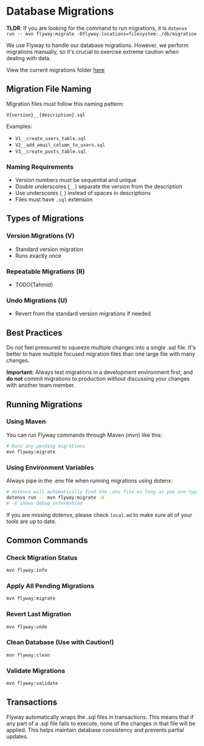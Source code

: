 # Database Migrations

**TLDR**: If you are looking for the command to run migrations, it is `dotenvx run -- mvn flyway:migrate -Dflyway.locations=filesystem:./db/migration`

We use Flyway to handle our database migrations. However, we perform migrations manually, so it's crucial to exercise extreme caution when dealing with data.

View the current migrations folder [here](https://github.com/0pengu/codebloom/tree/main/src/main/resources/db/migration)

## Migration File Naming

Migration files must follow this naming pattern:

```
V{version}__{description}.sql
```

Examples:

- `V1__create_users_table.sql`
- `V2__add_email_column_to_users.sql`
- `V3__create_posts_table.sql`

### Naming Requirements

- Version numbers must be sequential and unique
- Double underscores (`__`) separate the version from the description
- Use underscores (`_`) instead of spaces in descriptions
- Files must have `.sql` extension

## Types of Migrations

### Version Migrations (V)

- Standard version migration
- Runs exactly once

### Repeatable Migrations (R)

- TODO(Tahmid)

### Undo Migrations (U)

- Revert from the standard version migrations if needed

## Best Practices

Do not feel pressured to squeeze multiple changes into a single .sql file. It's better to have multiple focused migration files than one large file with many changes.

**Important:** Always test migrations in a development environment first, and **do not** commit migrations to production without discussing your changes with another team member.

## Running Migrations

### Using Maven

You can run Flyway commands through Maven (mvn) like this:

```bash
# Runs any pending migrations
mvn flyway:migrate
```

### Using Environment Variables

Always pipe in the .env file when running migrations using dotenx:

```bash
# dotenvx will automatically find the .env file as long as you are typing commands in the root directory
dotenvx run -- mvn flyway:migrate -X
# -X shows debug information
```

If you are missing dotenvx, please check `local.md` to make sure all of your tools are up to date.

## Common Commands

### Check Migration Status

```bash
mvn flyway:info
```

### Apply All Pending Migrations

```bash
mvn flyway:migrate
```

### Revert Last Migration

```bash
mvn flyway:undo
```

### Clean Database (Use with Caution!)

```bash
mvn flyway:clean
```

### Validate Migrations

```bash
mvn flyway:validate
```

## Transactions

Flyway automatically wraps the .sql files in transactions. This means that if any part of a .sql file fails to execute, none of the changes in that file will be applied. This helps maintain database consistency and prevents partial updates.
